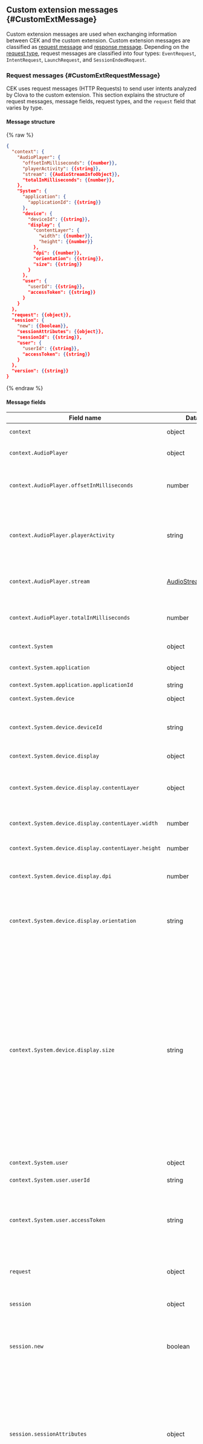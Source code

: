 ## Custom extension messages {#CustomExtMessage}
Custom extension messages are used when exchanging information between CEK and the custom extension. Custom extension messages are classified as [request message](#CustomExtRequestMessage) and [response message](#CustomExtResponseMessage). Depending on the [request type](#CustomExtRequestType), request messages are classified into four types: `EventRequest`, `IntentRequest`, `LaunchRequest`, and `SessionEndedRequest`.

### Request messages {#CustomExtRequestMessage}
CEK uses request messages (HTTP Requests) to send user intents analyzed by Clova to the custom extension. This section explains the structure of request messages, message fields, request types, and the `request` field that varies by type.

#### Message structure

{% raw %}
```json
{
  "context": {
    "AudioPlayer": {
      "offsetInMilliseconds": {{number}},
      "playerActivity": {{string}},
      "stream": {{AudioStreamInfoObject}},
      "totalInMilliseconds": {{number}},
    },
    "System": {
      "application": {
        "applicationId": {{string}}
      },
      "device": {
        "deviceId": {{string}},
        "display": {
          "contentLayer": {
            "width": {{number}},
            "height": {{number}}
          },
          "dpi": {{number}},
          "orientation": {{string}},
          "size": {{string}}
        }
      },
      "user": {
        "userId": {{string}},
        "accessToken": {{string}}
      }
    }
  },
  "request": {{object}},
  "session": {
    "new": {{boolean}},
    "sessionAttributes": {{object}},
    "sessionId": {{string}},
    "user": {
      "userId": {{string}},
      "accessToken": {{string}}
    }
  },
  "version": {{string}}
}
```
{% endraw %}

#### Message fields
| Field name       | Data type    | Description                     | Included |
|---------------|---------|-----------------------------|:---------:|
| `context`                                  | object  | The object that has the context information of the client.                                | Always |
| `context.AudioPlayer`                      | object  | The object that holds the details of media content currently being played or played last. | Conditional |
| `context.AudioPlayer.offsetInMilliseconds` | number  | The most recent playback position (offset) of the recently played media. The unit is milliseconds and this field value may be empty if the `playerActivity` value is `"IDLE"`.                                       | Conditional |
| `context.AudioPlayer.playerActivity`       | string  | The value for indicating the state of player. Values are:<ul><li><code>"IDLE"</code>: Deactivated</li><li><code>"PLAYING"</code>: Playing</li><li><code>"PAUSED"</code>: Paused</li><li><code>"STOPPED"</code>: Stopped</li></ul> | Always |
| `context.AudioPlayer.stream`               | [AudioStreamInfoObject](/CIC/References/CICInterface/AudioPlayer.md#AudioStreamInfoObject) | The object that contains the details of the currently playing media. This field value may be empty if the `playerActivity` value is `"IDLE"`.    | Conditional |
| `context.AudioPlayer.totalInMilliseconds`  | number  | The total duration of the recently played media. The unit is milliseconds and this field value may be empty if the `playerActivity` value is `"IDLE"`.                                                                  | Conditional |
| `context.System`                           | object  | The object that has the context information of the client system.                          | Always |
| `context.System.application`               | object  | The object that has the information of the extension that must be executed by the user intent.       | Always |
| `context.System.application.applicationId` | string  | The extension ID.                                                 | Always |
| `context.System.device`                    | object  | The object that has the context information of the client device.                               | Always |
| `context.System.device.deviceId`           | string  | The client device ID. The device identification information is sent with the combined information of the model name and device serial number. | Always |
| `context.System.device.display`            | object  | The object that has the display information of the client device.                                                 | Always |
| `context.System.device.display.contentLayer`        | object | The object that contains the resolution of the client display used for content. This field is omitted if the value of `context.System.device.display.size` is `"none"`.  | Conditional |
| `context.System.device.display.contentLayer.width`  | number | The width of the content area shown on the display. The unit is pixels (px).             | Always |
| `context.System.device.display.contentLayer.height` | number | The height of the content area shown on the display. The unit is pixels (px).             | Always |
| `context.System.device.display.dpi`         | number | The DPI of the display. This field is omitted if the value of `context.System.device.display.size` is `"none"`.          | Conditional |
| `context.System.device.display.orientation` | string | The direction of the display. This field is omitted if the value of `context.System.device.display.size` is `"none"`.<ul><li><code>"landscape"</code>: Horizontal display</li><li><code>"portrait"</code>: Vertical display</li></ul>                      | Conditional |
| `context.System.device.display.size`        | string | The resolution of the display. A predefined size value or a random value for the resolution size (`"custom"`) may be entered already. Value (`"none"`) may also be entered if there is no display device. <ul><li><code>"none"</code>: No display in client device</li><li><code>"s100"</code>: Low resolution (160px X 107px)</li><li><code>"m100"</code>: Medium resolution (427px X 240px)</li><li><code>"l100"</code>: High resolution (640px X 360px)</li><li><code>"xl100"</code>: Ultrahigh resolution (xlarge type, 899px X 506px)</li><li><code>"custom"</code>: Resolution is not in a predefined specification.</li></ul><div class="note"><p><strong>Note!</strong></p><p>You must provide media content with image quality that is appropriate for screen ratio and DPI of the client device.</p></div> | Always |
| `context.System.user`                      | object  | The object that has authenticated basic user information in the client device.                 | Always |
| `context.System.user.userId`               | string  | Clova ID of the device default user.                                    | Always |
| `context.System.user.accessToken`          | string  | Access token of the user account for a specific service. The access token for the user account connected with the default device user is delivered. CEK sends the access token of a user account acquired from the authorization server of a third-party service. For more information, see [Linking user account](/CEK/Guides/Link_User_Account.md). | Always |
| `request`                                 | object  | The object that has the analyzed details of the user utterance. The field configuration will vary depending on the [request type](#CustomExtRequestType). | Always |
| `session`                                  | object  | The object that has the session information. A session is a logical unit used to distinguish user requests.     | Always |
| `session.new`                              | boolean | Distinguishes whether the request message is for a new session or the existing session. <ul><li>true: New session</li><li>false: Existing session</li></ul>  | Always |
| `session.sessionAttributes`                       | object  | The object that stores the information necessary for multi-turn dialogue with the user. Custom extension sends temporary information to CEK using the `response.sessionAttributes` field of [response message](#CustomExtResponseMessage) and receives the corresponding information for the `session.sessionAttributes` field again when receiving additional user requests. The object consists of a key-value pair and can be freely defined when implementing the custom extension. If there is no stored value, an empty object is delivered.   | Always |
| `session.sessionId`                        | string  | Session ID                                                    | Always |
| `session.user`                             | object  | The object that has the information of the current user.                             | Always |
| `session.user.userId`                      | string  | Clova ID of the current user. The value may be different from `context.System.user.userId`. | Always |
| `session.user.accessToken`                 | string  | Access token of the user account for a specific service. The access token for the user account connected with the current user is delivered. CEK sends the access token of a user account acquired from the authorization server of a third-party service. For more information, see [Linking user account](/CEK/Guides/Link_User_Account.md).| Conditional |
| `version`                                  | string  | Version of message format (CEK version).                          | Always |

#### Message example
{% raw %}
```json
// Example 1: EventRequest type
{
  "version": "0.1.0",
  "session": {
    "new": false,
    "sessionAttributes": {},
    "sessionId": "a29cfead-c5ba-474d-8745-6c1a6625f0c5",
    "user": {
      "userId": "V0qe",
      "accessToken": "XHapQasdfsdfFsdfasdflQQ7"
    }
  },
  "context": {
    "System": {
      "application": {
        "applicationId": "com.yourdomain.extension.pizzabot"
      },
      "user": {
        "userId": "V0qe",
        "accessToken": "XHapQasdfsdfFsdfasdflQQ7"
      },
      "device": {
        "deviceId": "096e6b27-1717-33e9-b0a7-510a48658a9b",
        "display": {
          "size": "l100",
          "orientation": "landscape",
          "dpi": 96,
          "contentLayer": {
            "width": 640,
            "height": 360
          }
        }
      }
    }
  },
  "request": {
    "type": "EventRequest",
    "requestId": "f09874hiudf-sdf-4wku-flksdjfo4hjsdf",
    "timestamp": "2018-06-11T09:19:23Z",
    "event" : {
      "namespace":"ClovaSkill",
      "name":"SkillEnabled",
      "payload": null
    }
  }
}

// Example 2: IntentRequest type
{
  "version": "0.1.0",
  "session": {
    "new": false,
    "sessionAttributes": {},
    "sessionId": "a29cfead-c5ba-474d-8745-6c1a6625f0c5",
    "user": {
      "userId": "V0qe",
      "accessToken": "XHapQasdfsdfFsdfasdflQQ7"
    }
  },
  "context": {
    "System": {
      "application": {
        "applicationId": "com.yourdomain.extension.pizzabot"
      },
      "user": {
        "userId": "V0qe",
        "accessToken": "XHapQasdfsdfFsdfasdflQQ7"
      },
      "device": {
        "deviceId": "096e6b27-1717-33e9-b0a7-510a48658a9b",
        "display": {
          "size": "l100",
          "orientation": "landscape",
          "dpi": 96,
          "contentLayer": {
            "width": 640,
            "height": 360
          }
        }
      }
    }
  },
  "request": {
    "type": "IntentRequest",
    "intent": {
      "name": "OrderPizza",
      "slots": {
        "pizzaType": {
          "name": "pizzaType",
          "value": "Pepperoni"
        }
      }
    }
  }
}

// Example 3: LaunchRequest type
{
  "version": "0.1.0",
  "session": {
    "new": true,
    "sessionAttributes": {},
    "sessionId": "a29cfead-c5ba-474d-8745-6c1a6625f0c5",
    "user": {
      "userId": "V0qe",
      "accessToken": "XHapQasdfsdfFsdfasdflQQ7"
    }
  },
  "context": {
    "System": {
      "application": {
        "applicationId": "com.yourdomain.extension.pizzabot"
      },
      "user": {
        "userId": "V0qe",
        "accessToken": "XHapQasdfsdfFsdfasdflQQ7"
      },
      "device": {
        "deviceId": "096e6b27-1717-33e9-b0a7-510a48658a9b",
        "display": {
          "size": "l100",
          "orientation": "landscape",
          "dpi": 96,
          "contentLayer": {
            "width": 640,
            "height": 360
          }
        }
      }
    }
  },
  "request": {
    "type": "LaunchRequest"
  }
}

// Example 4: SessionEndedRequest type
{
  "version": "0.1.0",
  "session": {
    "new": false,
    "sessionAttributes": {},
    "sessionId": "a29cfead-c5ba-474d-8745-6c1a6625f0c5",
    "user": {
      "userId": "V0qe",
      "accessToken": "XHapQasdfsdfFsdfasdflQQ7"
    }
  },
  "context": {
    "System": {
      "application": {
        "applicationId": "com.yourdomain.extension.pizzabot"
      },
      "user": {
        "userId": "V0qe",
        "accessToken": "XHapQasdfsdfFsdfasdflQQ7"
      },
      "device": {
        "deviceId": "096e6b27-1717-33e9-b0a7-510a48658a9b",
        "display": {
          "size": "l100",
          "orientation": "landscape",
          "dpi": 96,
          "contentLayer": {
            "width": 640,
            "height": 360
          }
        }
      }
    }
  },
  "request": {
    "type": "SessionEndedRequest"
  }
}
```
{% endraw %}

#### See also
* [Handling a custom extension request](/CEK/Guides/Build_Custom_Extension.md#HandleCustomExtensionRequest)
* [AudioStreamInfoObject](/CIC/References/CICInterface/AudioPlayer.md#AudioStreamInfoObject)

### Request types {#CustomExtRequestType}
Request messages are classified into the following four types and the field configuration of the request message `request` object varies for each request type.
* [`EventRequest`](#CustomExtEventRequest)
* [`IntentRequest`](#CustomExtIntentRequest)
* [`LaunchRequest`](#CustomExtLaunchRequest)
* [`SessionEndedRequest`](#CustomExtSessionEndedRequest)

#### EventRequest {#CustomExtEventRequest}
{% if book.TargetCountryCode == "KR" %}
`EventRequest` type is a request type used when changes in the client state or related requests need to be sent to the extension. CEK uses the `EventRequest` request type to [report the client audio playback state to the extension](/CEK/Guides/Build_Custom_Extension.md#CollectPlaybackStatusAndProgress) or to [request additional information about audio playback from the extension](/CEK/Guides/Build_Custom_Extension.md#ProvidingMetaDataForDisplay). You must develop the extension to handle the tasks of reporting the audio playback state or requesting additional information.

Use the `EventRequest` request type and the following [event messages](/CIC/References/CIC_API.md#Event) of [CIC API](/CIC/References/CIC_API.md) when reporting the audio playback state or requesting additional information from the extension.

* [`AudioPlayer.PlayFinished`](/CIC/References/CICInterface/AudioPlayer.md#PlayFinished)
* [`AudioPlayer.PlayPaused`](/CIC/References/CICInterface/AudioPlayer.md#PlayPaused)
* [`AudioPlayer.PlayResumed`](/CIC/References/CICInterface/AudioPlayer.md#PlayResumed)
* [`AudioPlayer.PlayStarted`](/CIC/References/CICInterface/AudioPlayer.md#PlayStarted)
* [`AudioPlayer.PlayStopped`](/CIC/References/CICInterface/AudioPlayer.md#PlayStopped)
* [`AudioPlayer.ProgressReportDelayPassed`](/CIC/References/CICInterface/AudioPlayer.md#ProgressReportDelayPassed)
* [`AudioPlayer.ProgressReportIntervalPassed`](/CIC/References/CICInterface/AudioPlayer.md#ProgressReportIntervalPassed)
* [`AudioPlayer.ProgressReportPositionPassed`](/CIC/References/CICInterface/AudioPlayer.md#ProgressReportPositionPassed)
* [`AudioPlayer.StreamRequested`](/CIC/References/CICInterface/AudioPlayer.md#StreamRequested)
* [`TemplateRuntime.RequestPlayerInfo`](/CIC/References/CICInterface/AudioPlayer.md#RequestPlayerInfo)
{% elif book.TargetCountryCode == "JP" %}
`EventRequest` type is a request type used when changes in the client state or related requests need to be sent to the extension. CEK uses the `EventRequest` request type to report the results of the user enabling or disabling specific skills, [report audio playback status of the client to the extension](/CEK/Guides/Build_Custom_Extension.md#CollectPlaybackStatusAndProgress), or [request additional information related to audio playback from the extension](/CEK/Guides/Build_Custom_Extension.md#ProvidingMetaDataForDisplay). You must develop the extension to handle the tasks of enabling or disabling skills, reporting the audio playback state, or requesting additional information.

Use the `EventRequest` request type and the following [CIC API](#CICAPIforAudioPlayback) when reporting the audio playback state or requesting additional information from the extension.

* [`AudioPlayer.PlayFinished`](#PlayFinished)
* [`AudioPlayer.PlayPaused`](#PlayPaused)
* [`AudioPlayer.PlayResumed`](#PlayResumed)
* [`AudioPlayer.PlayStarted`](#PlayStarted)
* [`AudioPlayer.PlayStopped`](#PlayStopped)
* [`AudioPlayer.ProgressReportDelayPassed`](#ProgressReportDelayPassed)
* [`AudioPlayer.ProgressReportIntervalPassed`](#ProgressReportIntervalPassed)
* [`AudioPlayer.ProgressReportPositionPassed`](#ProgressReportPositionPassed)
* [`AudioPlayer.StreamRequested`](#StreamRequested)
* [`TemplateRuntime.RequestPlayerInfo`](#RequestPlayerInfo)
{% endif %}

The `request` object field configuration of the `EventRequest` type message is as follows:

{% raw %}
```json
{
  "type": "EventRequest",
  "requestId": {{string}},
  "timestamp": {{string}},
  "event": {
    "namespace": {{string}},
    "name": {{string}},
    "payload": {{object}}
  }
}
```
{% endraw %}

| Field name       | Data type    | Description                     | Included |
|---------------|---------|-----------------------------|:---------:|
| `event`           | object  | The object that stores the information sent by the client to Clova.                                       | Always   |
| `event.name`      | string  | {{ "Name of the event message sent by the client to Clova." if book.TargetCountryCode == "KR" else "Name of the event message sent by the client to Clova or a name that distinguishes whether a skill action is enabled or disabled. The name to distinguish the action state of a skill is `SkillEnabled` or `SkillDisabled`." }} | Always   |
| `event.namespace` | string  | {{ "Namespace of the event message sent by the client to Clova." if book.TargetCountryCode == "KR" else "Namespace of the event message sent by the client to Clova or a namespace that distinguishes whether a skill action is enabled or disabled. The namespace to distinguish the action state of a skill is always set to `ClovaSkill`." }}   | Always  |
| `event.payload`   | object  | {{ "`payload` or partial information of the `payload` of the event message sent by the client to Clova. Some `EventRequest` type event messages may have an empty `payload`." if book.TargetCountryCode == "KR" else "`payload` or partial information of the `payload` of the event message sent by the client to Clova. Some event messages or `EventRequest` type event messages that distinguish whether a skill action is enabled or disabled may have an empty `payload`." }}  | Always  |
| `requestId`       | string  | Dialogue ID (`event.header.dialogRequestId`) generated when the client sends information to Clova.    | Always   |
| `timestamp`       | string  | The send time of when the client sends information to Clova (Timestamp, <a href="https://en.wikipedia.org/wiki/ISO_8601" target="_blank">ISO 8601</a>)<div class="note"><p><strong>Note!</strong></p><p>Since CEK does not guarantee the correct order in <code>EventRequest</code> type requests, you can use this field value to determine the order of client requests.</p></div>                    |<!-- -->|
| `type`            | string  | The type of request message. The value is always set to `"EventRequest"`.         | Always |

Here is an example of the `request` object field of the `EventRequest` type message.

{% if book.TargetCountryCode == "KR" %}
```json
// Example 1. When metadata on music is requested
"event": {
  "namespace": "TemplateRuntime",
  "name": "RequestPlayerInfo",
  "payload": {
    "token": "eJyr5lIqSSyITy4tKs4vUrJSUE",
    "range": {
      "after": 10
    }
  }
}

// Example 2. When music is stopped
"request": {
  "type": "EventRequest",
  "requestId": "e5464288-50ff-4e99-928d-4a301e083d41",
  "timestamp": "2017-09-05T05:41:21Z",
  "event": {
    "namespace": "AudioPlayer",
    "name": "PlayStopped",
    "payload": {}
  }
}
```
{% elif book.TargetCountryCode == "JP" %}
```json
// Example 1. When a skill is enabled
"request": {
  "type": "EventRequest",
  "requestId": "f09874hiudf-sdf-4wku-flksdjfo4hjsdf",
  "timestamp": "2018-06-11T09:19:23Z",
  "event" : {
    "namespace":"ClovaSkill",
    "name":"SkillEnabled",
    "payload": null
  }
}

// Example 2. When a skill is disabled
"request": {
  "type": "EventRequest",
  "requestId": "f09874hiudf-sdf-4wku-flksdjfo4hjsdf",
  "timestamp": "2018-06-19T11:37:21Z",
  "event" : {
    "namespace":"ClovaSkill",
    "name":"SkillEnabled",
    "payload": null
  }
}

// Example 3. When metadata on music is requested
"event": {
  "namespace": "TemplateRuntime",
  "name": "RequestPlayerInfo",
  "payload": {
    "token": "eJyr5lIqSSyITy4tKs4vUrJSUE",
    "range": {
      "after": 10
    }
  }
}

// Example 4. When music is stopped
"request": {
  "type": "EventRequest",
  "requestId": "e5464288-50ff-4e99-928d-4a301e083d41",
  "timestamp": "2017-09-05T05:41:21Z",
  "event": {
    "namespace": "AudioPlayer",
    "name": "PlayStopped",
    "payload": {}
  }
}
```
{% endif %}

#### IntentRequest {#CustomExtIntentRequest}
`IntentRequest` type is a request type that delivers a user request in order to have its details executed. When developing the service, you must [define an interaction model](/Design/Design_Guideline_For_Extension.md#DefineInteractionModel) for receiving user requests. The interaction model can be registered via the [Clova developer console](/DevConsole/ClovaDevConsole_Overview.md). In this process, the distinguished user request is defined as information type called an "intent." The analyzed utterance information of the user is converted to an intent and is delivered to the extension via the `intent` field.

The `request` object field configuration of the `IntentRequest` type message is as follows:

{% raw %}
```json
{
  "type": "IntentRequest",
  "intent": {
    "name": {{string}},
    "slots": {{object}}
  }
}
```
{% endraw %}

| Field name       | Data type    | Description                     | Included |
|---------------|---------|-----------------------------|:---------:|
| `intent`        | object  | Object that stores the analyzed details of a user request [intent](/Design/Design_Guideline_For_Extension.md#Intent).                          | Always |
| `intent.name`   | string  | The name of the Intent. The [intent](/Design/Design_Guideline_For_Extension.md#Intent) defined in the interaction model can be identified with this field.  | Always |
| `intent.slots`  | object  | The object that stores the information required when the extension handles the intent (slot). Configuration of this field may vary depending on the [intent](/Design/Design_Guideline_For_Extension.md#Intent) entered in `intent.name` field. | Always |
| `type`          | string  | The type of request message. The value is always set to `"IntentRequest"`.                                                                     | Always |

Here is an example of the `request` object field of the `IntentRequest` type message.

```json
"request": {
  "type": "IntentRequest",
  "intent": {
    "name": "OrderPizza",
    "slots": {
      "pizzaType": {
        "name": "pizzaType",
        "value": "Pepperoni"
      }
    }
  }
}
```

#### LaunchRequest {#CustomExtLaunchRequest}
`LaunchRequest` type is a request type that indicates that a user has started using a specific extension. For example, the user has declared they want to use a specific skill by saying "Start DiceDrawer." The [`IntentRequest`](#CustomExtIntentRequest) type message of the extension is received until the user declares they want to stop using the skill.

The `request` object field configuration of the `LaunchRequest` type message is as follows:

{% raw %}
```json
{
  "type": "LaunchRequest"
}
```
{% endraw %}

| Field name       | Data type    | Description                     | Included |
|---------------|---------|-----------------------------|:---------:|
| `type`          | string  | The type of request message. The value is always set to `"LaunchRequest"`. | Always |

#### SessionEndedRequest {#CustomExtSessionEndedRequest}
`SessionEndedRequest` request type that indicates that a user has finished using a specific skill. This message is received in the following situations:
* When the user has requested to stop using a skill
* When there is no user input for a specific amount of time (Timeout)
* When an error has occurred

<div class="note">
  <p><strong>Note!</strong></p>
  <p>If the extension first declares the end of the session using the <code>shouldEndSession</code> field of <a href="#CustomExtResponseMessage">response message</a>, this message will not be received.</p>
</div>


The `request` object field configuration of the `SessionEndedRequest` type message is as follows:

{% raw %}
```json
{
  "type": "SessionEndedRequest"
}
```
{% endraw %}

| Field name       | Data type    | Description                     | Included |
|---------------|---------|-----------------------------|:---------:|
| `type`          | string  | The type of request message. The value is always set to `"SessionEndedRequest"`. | Always |

### Response message {#CustomExtResponseMessage}
The extension must deliver a response message after handling a request message (HTTP Response). This section explains the structure and the fields of the response message.

#### Message structure
{% raw %}
```json
{
  "response": {
    "card": {{object}},
    "directives": [
      {
        "header": {
          "messageId": {{string}},
          "name": {{string}},
          "namespace": {{string}}
        },
        "payload": {{object}}
      }
    ],
    "outputSpeech": {
      "type": {{string}},
      "values": {{SpeechInfoObject|SpeechInfoObject array}},
      "brief": {{SpeechInfoObject}},
      "verbose": {
        "type": {{string}},
        "values": {{SpeechInfoObject|SpeechInfoObject array}},
      }
    },
    "reprompt": {
      "outputSpeech": {
        "type": {{string}},
        "values": {{SpeechInfoObject|SpeechInfoObject array}},
        "brief": {{SpeechInfoObject}},
        "verbose": {
          "type": {{string}},
          "values": {{SpeechInfoObject|SpeechInfoObject array}},
        }
      }
    },
    "shouldEndSession": {{boolean}},
  },
  "sessionAttibutes": {{object}},
  "version": {{string}}
}
```
{% endraw %}

#### Message fields
| Field name       | Data type    | Description                     | Required |
|---------------|---------|-----------------------------|:---------:|
| `response`                               | object       | The object containing the response information of the extension.                            | Required |
| `response.card`                          | object       | The data is in the [content template](/CIC/References/Content_Templates.md) format and can be displayed on the client screen via this field. If data exists in this field, CIC sends the [Clova.RenderTemplate](/CIC/References/CICInterface/Clova.md#RenderTemplate) directive message to the client. If the object is empty, CIC delivers the [Clova.RenderText](/CIC/References/CICInterface/Clova.md#RenderText) directive message to the client to display the values in the `response.outputSpeech.values` field.        | Required |
| `response.directives[]`                  | object array | The directive message that the extension delivers to CEK. The `response.directives` field is normally used to provide audio content and supports the following {{ "[CIC API](/CIC/References/CIC_API.md)" if book.TargetCountryCode == "KR" else "[CIC API](#CICAPIforAudioPlayback)" }} directive messages: <ul><li><code>AudioPlayer.Play</code></li><li><code>AudioPlayer.StreamDeliver</code></li><li><code>PlaybackController.Pause</code></li><li><code>PlaybackController.Resume</code></li><li><code>PlaybackController.Stop</code></li><li><code>TemplateRuntime.RenderPlayerInfo</code></li>.</ul> | Required |
| `response.directives[].header`           | object       | The header of the directive.                                          | Required |
| `response.directives[].header.messageId` | string       | The message ID (UUID). The message ID used to distinguish individual messages.   | Required |
| `response.directives[].header.name`      | string       | The API name of directive.                                      | Required |
| `response.directives[].header.namespace` | string       | The API namespace of the directive message.                                | Required |
| `response.directives[].payload`          | object       | The object that contains information related to the directive. You can configure the payload object and the field values differently based on the directive message.         | Required |
| `response.outputSpeech`                  | object       | The object that contains the information to be synthesized as a voice. The synthesized voice information is delivered to the client via CIC.              | Required |
| `response.outputSpeech.brief`            | [SpeechInfoObject](#CustomExtSpeechInfoObject) | Summary information for voice output.                    | Optional |
| `response.outputSpeech.type`             | string       | The type of voice information to output. <ul><li><code>"SimpleSpeech"</code>: Voice information in a simple sentence format. This is the most basic type, and the <code>response.outputSpeech.values</code> field must have a <a href="#CustomExtSpeechInfoObject"><code>SpeechInfoObject</code></a> object if this value is designated.</li><li><code>"SpeechList"</code>: Voice information with a complex sentence type. This is used when outputting many sentences. If this value is designated, the <code>response.outputSpeech.values</code> field must have <a href="#CustomExtSpeechInfoObject"><code>SpeechInfoObject</code></a> object array.</li><li><code>"SpeechSet"</code>: Voice information in a combined format. This is used to deliver the summary of the voice information and detailed voice information to a client device without a display. If this value is designated, it must have the <code>response.outputSpeech.brief</code> and <code>response.outputSpeech.verbose</code> fields instead of the <code>response.outputSpeech.values</code> field.</li></ul> | Required |
| `response.outputSpeech.values[]`           | [SpeechInfoObject](#CustomExtSpeechInfoObject) or [SpeechInfoObject](#CustomExtSpeechInfoObject) array | The object or object array that contains the voice information to output from the client device. | Optional |
| `response.outputSpeech.verbose`          | object       | It is used when delivering content to a client device without a display and contains detailed voice information. | Optional |
| `response.outputSpeech.verbose.type`     | string       | The type of voice information to output. Only the voice information in simple and complex sentence formats can be entered. <ul><li><code>"SimpleSpeech"</code>: Voice information in a simple sentence format. Used when delivering the most basic voice information. If this value is designated, the <code>response.outputSpeech.verbose.values</code> field must have <a href="#CustomExtSpeechInfoObject"><code>SpeechInfoObject</code></a> object.</li><li><code>"SpeechList"</code>: Voice information in a complex sentence format. It is used when outputting many sentences. If this value is designated, the <code>response.outputSpeech.verbose.values</code> field must have <a href="#CustomExtSpeechInfoObject"><code>SpeechInfoObject</code></a> object array.</li></ul> | Required |
| `response.outputSpeech.verbose.values[]`           | [SpeechInfoObject](#CustomExtSpeechInfoObject) or [SpeechInfoObject](#CustomExtSpeechInfoObject) array | The object or object array that contains the detailed voice information to output from the client device. | Required |
| `response.reprompt`                               | object       | The object that contains voice information to encourage additional user utterances. If the `response.reprompt` field is used, the intention to continue multi-turn dialogue can be asked to the user or the user can be encouraged to enter additional mandatory information. Generally, if there is no additional utterance from the user during a multi-turn dialogue, the multi-turn dialogue exits automatically after the waiting time for input is exceeded. But if the `response.reprompt` field is used, the Clova outputs the voice written in the `response.reprompt` field after the client exceeds the waiting time for input to deliver the [`SpeechSynthesizer.Speak`](/CIC/References/CICInterface/SpeechSynthesizer.md#Speak) directive message and the [`SpeechRecognizer.ExpectSpeech`](/CIC/References/CICInterface/SpeechRecognizer.md#ExpectSpeech) directive message to the client to receive additional utterances of the user.<div class="note"><p><strong>Note!</strong></p><p><code>response.reprompt</code> The field is valid when the <code>response.shouldEndSession</code> field value is entered as <code>false</code>. It is recommended to send voice information in a short sentence format (<code>"SimpleSpeech"</code>). If the <code>response.reprompt</code> field is used, the input waiting time can be extended only once.</p></div> | Optional |
| `response.reprompt.outputSpeech`                  | object       | The object that contains the information to be synthesized as a voice. The synthesized voice information is delivered to the client via CIC.              | Required |
| `response.reprompt.outputSpeech.brief`            | [SpeechInfoObject](#CustomExtSpeechInfoObject) | Summary information for voice output.                    | Optional |
| `response.reprompt.outputSpeech.type`             | string       | The type of voice information to output. <ul><li>"SimpleSpeech": Voice information in a simple sentence format. This is the most basic type, and the <code>response.outputSpeech.values</code> field must have a <a href="#CustomExtSpeechInfoObject"><code>SpeechInfoObject</code></a> object if this value is designated.</li><li><code>"SpeechList"</code>: Voice information with a complex sentence type. This is used when outputting many sentences. If this value is designated, the <code>response.outputSpeech.values</code> field must have <a href="#CustomExtSpeechInfoObject"><code>SpeechInfoObject</code></a> object array.</li><li><code>"SpeechSet"</code>: Voice information in a combined format. This is used to deliver the summary of the voice information and detailed voice information to a client device without a display. If this value is designated, it must have the <code>response.outputSpeech.brief</code> and <code>response.outputSpeech.verbose</code> fields instead of the <code>response.outputSpeech.values</code> field.</li></ul> | Required |
| `response.reprompt.outputSpeech.values[]`           | [SpeechInfoObject](#CustomExtSpeechInfoObject) or [SpeechInfoObject](#CustomExtSpeechInfoObject) array | The object or object array that contains the voice information to output from the client device. | Optional |
| `response.reprompt.outputSpeech.verbose`          | object       | It is used when delivering content to a client device without a display and contains detailed voice information. | Optional |
| `response.reprompt.outputSpeech.verbose.type`     | string       | The type of voice information to output. Only the voice information in simple and complex sentence formats can be entered. <ul><li><code>"SimpleSpeech"</code>: Voice information in a simple sentence format. Used when delivering the most basic voice information. If this value is designated, the <code>response.outputSpeech.verbose.values</code> field must have <a href="#CustomExtSpeechInfoObject"><code>SpeechInfoObject</code></a> object.</li><li><code>"SpeechList"</code>: Voice information in a complex sentence format. It is used when outputting many sentences. If this value is designated, the <code>response.outputSpeech.verbose.values</code> field must have <a href="#CustomExtSpeechInfoObject"><code>SpeechInfoObject</code></a> object array.</li></ul> | Required |
| `response.reprompt.outputSpeech.verbose.values[]`           | [SpeechInfoObject](#CustomExtSpeechInfoObject) or [SpeechInfoObject](#CustomExtSpeechInfoObject) array | The object or object array that contains the detailed voice information to output from the client device. | Required |
| `response.shouldEndSession`              | boolean      | Session end flag A field that indicates that a user has finished using a specific extension. Used when the extension notifies the end of use first before receiving the request message of [`SessionEndedRequest`](#CustomExtSessionEndedRequest) type.<ul><li>true: End of use</li><li>false: Continue use. A multi-turn dialogue with the user is attempted.</li></ul> | Required |
| `sessionAttributes`                      | object       | The object that stores information necessary for a multi-turn dialogue with the user. A custom extension sends intermediate information to CEK using the `sessionAttributes` field and receives the corresponding information to the `session.sessionAttributes` field of the [request message](#CustomExtRequestMessage) when receiving additional user requests. `sessionAttributes` The object must be configured as a key-value pair and can be defined arbitrarily when implementing the custom extension. If there is no value to store, enter an empty object. | Required |
| `version`                                | string       | Version of message format (CEK version).                        | Required |

<div class="note">
  <p><strong>Note!</strong></p>
  <p>A prior arrangement is necessary in case of having to send an customized directive message of the extension through the <code>response.directives</code> field. Contact your Clova representative for more information.</p>
</div>

#### SpeechInfoObject {#CustomExtSpeechInfoObject}
SpeechInfoObject is an object reused in the `response.outputSpeech` of a response message. The object contains simple utterance information in the smallest unit of voice information to be outputted to the user. This object has the following fields:

| Field name        | Data type         | Description                                                                | Required |
|----------------|--------------|--------------------------------------------------------------------|:-----:|
| `lang`           | string       | Code of the language to use for voice synthesis. The current values are as follows:<ul><li><code>"en"</code>: English</li><li><code>"ja"</code>: Japanese</li><li><code>"ko"</code>: Korean</li><li><code>""</code>: If the <code>type</code> field value is <code>"URL"</code>, this field has an empty string.</li></ul>         | Required |
| `type`           | string       | Type of voice to use. The type of `value` field value varies depending on the value of this field. The current values are as follows:<ul><li><code>"PlainText"</code>: regular text</li><li><code>"URL"</code>: URI of the file that can play voice and music.</li></ul>            | Required |
| `value`          | string       | Content to synthesize voice or URI of audio file.                                    | Required |

#### Message example
{% raw %}
```json
// Example 1: Return SimpleSpeech voice information - regular text
{
  "version": "0.1.0",
  "sessionAttributes": {},
  "response": {
    "outputSpeech": {
      "type": "SimpleSpeech",
      "values": {
          "type": "PlainText",
          "lang": "en",
          "value": "Hi, nice to meet you"
      }
    },
    "card": {},
    "directives": [],
    "shouldEndSession": false
  }
}

// Example 2: Return SpeechList voice information - use regular text, URL type
{
  "version": "0.1.0",
  "sessionAttributes": {},
  "response": {
    "outputSpeech": {
      "type": "SpeechList",
      "values": [
        {
          "type": "PlainText",
          "lang": "ko",
          "value": "I will sing a song."
        },
        {
          "type": "URL",
          "lang": "" ,
          "value": "https://tts.com/song.mp3"
        }
      ]
    },
    "card": {},
    "directives": [],
    "shouldEndSession": true
  }
}

// Example 3: Return SpeechSet voice information - summary, detailed voice information
{
  "version": "0.1.0",
  "sessionAttributes": {},
  "response": {
    "outputSpeech": {
      "type": "SpeechSet",
      "brief": {
        "type": "PlainText",
        "lang": "ko",
        "value": "Here is the weather forecast."
      },
      "verbose": {
        "type": "SpeechList",
        "values": [
          {
              "type": "PlainText",
              "lang": "ko",
              "value": "Monsoon rains throughout the country until the weekend…The heat wave has died down."
          },
          {
              "type": "PlainText",
              "lang": "ko",
              "value": "Monsoon rains throughout the country tomorrow…Watch out for torrential rain in various regions."
          }
          ...
        ]
      }
    },
    "card": {},
    "directives": [],
    "shouldEndSession": true
  }
}

// Example 4: Stores intermediate information in multi-turn dialogue - use of sessionAttributes
{
  "version": "0.1.0",
  "sessionAttributes": {
    "RequestedIntent": "OrderPizza",
    "pizzaType": "Pepperoni pizza"
  },
  "response": {
    "outputSpeech": {
      "type": "SimpleSpeech",
      "values": {
          "type": "PlainText",
          "lang": "ko",
          "value": "How many boxes of pizza do you want to order?"
      }
    },
    "card": {},
    "directives": [],
    "shouldEndSession": false
  }
}

// Example 5: Encourages additional user utterances in multi-turn dialogue - use of reprompt
{
  "version": "0.1.0",
  "sessionAttributes": {
    "RequestedIntent": "OrderPizza",
    "pizzaType": "Pepperoni pizza"
  },
  "response": {
    "outputSpeech": {
      "type": "SimpleSpeech",
      "values": {
          "type": "PlainText",
          "lang": "ko",
          "value": "How many boxes of pizza do you want to order?"
      }
    },
    "card": {},
    "reprompt" : {
      "outputSpeech" : {
        "type" : "SimpleSpeech",
        "values" : {
          "type" : "PlainText",
          "lang" : "ko",
          "value" : "If you have nothing to say, would you like to cancel the order?"
        }
      }
    },
    "shouldEndSession": false
  }
}

// Example 6: Directs the client to play the audio content (uses the response.directives[] field)
{
  "version": "0.1.0",
  "sessionAttributes": {},
  "response": {
    "card": {},
    "directives": [
      {
        "header": {
          "namespace": "AudioPlayer",
          "name": "Play"
        },
        "payload": {
          "audioItem": {
            "audioItemId": "9CPWU-c82302b2-ea29-4f6c-ba6e-20fd268d8c3b-c1570067",
            "title": "Symphony No.4 In A Op.90 'Italian' - III. Con Moto Moderato",
            "artist": "Unknown",
            "stream": {
              "beginAtInMilliseconds": 0,
              "progressReport": {
                "progressReportDelayInMilliseconds": null,
                "progressReportIntervalInMilliseconds": null,
                "progressReportPositionInMilliseconds": 60000
              },
              "token": "TR-NM-17413540",
              "url": "clova:TR-NM-17413540",
              "urlPlayable": false
            },
            "playBehavior": "REPLACE_ALL"
          }
        }
      }
    ],
    "outputSpeech": {},
    "shouldEndSession": true
  }
}
```
{% endraw %}

#### See also
* [Returning a custom extension response](/CEK/Guides/Build_Custom_Extension.md#ReturnCustomExtensionResponse)
* [Content template](/CIC/References/Content_Templates.md)

{% if book.TargetCountryCode == "JP" %}
## CIC API related to the audio content playback {#CICAPIforAudioPlayback}

CIC API is the message specification exchanged when the client device of a user communicates with Clova. The CIC API explained here is supported by CEK to [provide audio content](/CEK/Guides/Build_Custom_Extension.md#ProvideAudioContent) for the custom extension. CEK sends by filling out the event message the client sent to Clova in the `event` field of the [`EventRequest`](#CustomExtEventRequest) type message. Also, the custom extension must send the directive message related to the audio content playback by filling out in the `response.directives[]` field of the [`Response messages`](#CustomExtResponseMessage) to provide audio content to the user.

Therefore, if your custom extension provides audio content, you need an understanding of the following CIC API:

| Namespace   | Message name         | Type  | Description                                   |
|-------------|------------------|-----------|---------------------------------------------|
| AudioPlayer | [`Play`](#Play)                       | Directive | Instructs the client to either play or add to the playback queue the specified audio stream.                         |
| AudioPlayer | [`PlayFinished`](#PlayFinished)       | Event     | Reports to CIC that the client has finished playback with the information on the audio stream.     |
| AudioPlayer | [`PlayPaused`](#PlayPaused)           | Event     | Reports to CIC that the client has paused playback with the information on the audio stream. |
| AudioPlayer | [`PlayResumed`](#PlayResumed)         | Event     | Reports to CIC that the client has resumed playback with the information on the audio stream.         |
| AudioPlayer | [`PlayStarted`](#PlayStarted)         | Event     | Reports to CIC that the client has started playback with the information on the audio stream.    |
| AudioPlayer | [`PlayStopped`](#PlayStopped)         | Event     | Reports to CIC that the client has stopped playback with the information on the audio stream.    |
| AudioPlayer | [`ProgressReportDelayPassed`](#ProgressReportPositionPassed) | Event | Reports the current playback state to CIC after the specified time (delay) has passed playing the audio stream. |
| AudioPlayer | [`ProgressReportIntervalPassed`](#ProgressReportPositionPassed)| Event | Reports the current playback state to CIC on a regular interval while playing an audio stream. |
| AudioPlayer | [`ProgressReportPositionPassed`](#ProgressReportPositionPassed) | Event | Reports the current playback state to CIC when the client reaches a specific playback point. |
| AudioPlayer | [`StreamDeliver`](#StreamDeliver)     | Directive | Receives the audio stream information that can be played as a response to the [`AudioPlayer.StreamRequested`](#StreamRequested) event. |
| AudioPlayer | [`StreamRequested`](#StreamRequested) | Event     | Requests CIC for additional information needed for audio stream playback such as a streaming URL.               |
| PlaybackController | [`Pause`](#Pause)              | Directive | Instructs the client to pause the current audio stream.        |
| PlaybackController | [`Resume`](#Resume)            | Directive | Instructs the client to resume playing the audio stream.                |
| PlaybackController | [`Stop`](#Stop)                | Directive | Instructs the client to stop playing an audio stream.                |
| TemplateRuntime | [`RenderPlayerInfo`](#RenderPlayerInfo)        | Directive | Instructs the client to display the sent playback metadata such as a playlist, album image, and lyrics on the media player. |
| TemplateRuntime | [`RequestPlayerInfo`](#RequestPlayerInfo)      | Event     | Requests CIC for playback metadata such as a playlist, album image, and lyrics to display on the media player. |

## Play directive {#Play}
Instructs the client to either play or add to the playback queue the specified audio stream.

### Payload fields
| Field name       | Data type    | Description                     | Included |
|---------------|---------|-----------------------------|:---------:|
| `audioItem`               | object | The metadata of an audio stream to play and audio stream information required for playback.                     | Always |
| `audioItem.artImageUrl`   | string | The URL for the image on the audio (e.g. album image).                                                  | Conditional  |
| `audioItem.audioItemId`   | string | The ID of an audio stream. Use this ID to remove redundant Play directives. | Always |
| `audioItem.headerText`    | string | The text field used mainly to indicate the title of current play list.                                                | Conditional  |
| `audioItem.stream`        | [AudioStreamInfoObject](#AudioStreamInfoObject) | The audio stream information required for playback.        | Always |
| `audioItem.titleSubText1` | string | The text field used mainly to indicate the name of the artist.                                                          | Always |
| `audioItem.titleSubText2` | string | The text field used mainly to indicate the name of the album.                                                      | Conditional |
| `audioItem.titleText`     | string | The text field used mainly to indicate the title of the currently playing music.                                                         | Always  |
| `playBehavior`            | string | Indicates when to play the audio stream received from the directive. <ul><li><code>"REPLACE_ALL"</code>: Clear the playback queue and play the audio stream immediately.</li><li><code>"ENQUEUE"</code>: Clear the playback queue and add the audio stream.</li></ul> | Always |
| `source`                  | object | The information of the audio streaming service.                                                    | Always |
| `source.logoUrl`          | string | The URL for the logo of the audio streaming service. If this field is unavailable or undefined or if the logo cannot be displayed, you must at least display the name of the music service provider specified in the `source.name` field.  | Conditional |
| `source.name`             | string | The text field containing the name of the audio streaming service.                                                        | Always |

### Remarks
Based on the policy of music service providers, certain information required for playback (e.g. streaming URL) may not be shared to clients until right before playback. Whether additional information will be requested is specified in the `audioItem.stream.urlPlayable` field, as shown below:
* `urlPlayable` is `true`: No additional information is required. You can play the audio stream only with the URL specified in the `audioItem.stream.url` field.
* `urlPlayable` is `false`: Additional information is required for you to play the given audio stream. Make a request for additional information with the [`AudioPlayer.StreamRequested`](#StreamRequested) event.

### Message example
{% raw %}

```json
// Example: The audio stream that can be played only with the stream URL
{
  "directive": {
    "header": {
      "namespace": "AudioPlayer",
      "name": "Play",
      "dialogRequestId": "34abac3-cb46-611c-5111-47eab87b7",
      "messageId": "ad13f0d6-bb11-ca23-99aa-312a0b213805"
    },
    "payload": {
      "audioItem": {
        "audioItemId": "90b77646-93ab-444f-acd9-60f9f278ca38",
        "episodeId": 22346122,
        "stream": {
          "beginAtInMilliseconds": 0,
          "episodeId": 22346122,
          "playType": "NONE",
          "podcastId": 12548,
          "progressReport": {
            "progressReportDelayInMilliseconds": null,
            "progressReportIntervalInMilliseconds": 60000,
            "progressReportPositionInMilliseconds": null
          },
          "url": "https://streaming.example.com/1212334548/2231122",
          "urlPlayable": true
        },
        "type": "podcast"
      },
      "source": {
        "name": "Potbbang",
        "logoUrl": "https://img.musicproviderdomain.net/logo_180125.png"
      },
      "playBehavior": "REPLACE_ALL"
    }
  }
}

// Example: The audio stream that cannot be played only with the stream URL
{
  "directive": {
    "header": {
      "namespace": "AudioPlayer",
      "name": "Play",
      "dialogRequestId": "277b40c3-b046-4f61-a551-783b1547e7b7",
      "messageId": "4e4080d6-c440-498a-bb73-ae86c6312806"
    },
    "payload": {
      "audioItem": {
        "audioItemId": "9CPWU-8362fe7c-f75c-42c6-806b-6f3e00aba8f1-c1862201",
        "album": {
          "albumId": "2000240",
          "genres": [
            "Classic"
          ],
          "title": "Wonderland - Edvard Grieg : Piano Concerto, Lyric Pieces"
        },
        ...
        "stream": {
          "beginAtInMilliseconds": 0,
          "durationInMilliseconds": 60000,
          "progressReport": {
            "progressReportDelayInMilliseconds": null,
            "progressReportIntervalInMilliseconds": null,
            "progressReportPositionInMilliseconds": 60000
          },
          "token": "TR-NM-17716562",
          "url": "clova:TR-NM-17716562",
          "urlPlayable": false
        },
        "title": "Symphony No.4 In A Op.90 'Italian' - III. Con Moto Moderato",
        "type": "SampleMusicProvider"
      },
      "source": {
        "name": "Sample Music Provider",
        "logoUrl": "https://img.musicproviderdomain.net/logo_180125.png"
      },
      "playBehavior": "REPLACE_ALL"
    }
  }
}
```

{% endraw %}

### See also
* [`AudioPlayer.PlayPaused`](#PlayPaused)
* [`AudioPlayer.PlayResumed`](#PlayResumed)
* [`AudioPlayer.PlayStarted`](#PlayStarted)
* [`AudioPlayer.PlayStopped`](#PlayStopped)
* [`AudioPlayer.ProgressReportDelayPassed`](#ProgressReportDelayPassed)
* [`AudioPlayer.ProgressReportIntervalPassed`](#ProgressReportIntervalPassed)
* [`AudioPlayer.ProgressReportPositionPassed`](#ProgressReportPositionPassed)
* [`AudioPlayer.StreamRequested`](#StreamRequested)

### AudioPlayer.PlayFinished event {#PlayFinished}
Reports to CIC that the client has finished playback with the information on the audio stream.

#### Payload fields

| Field name       | Data type    | Description                     | Required |
|---------------|---------|-----------------------------|:---------:|
| `token`                | string | The token of the audio stream.    | Required |
| `offsetInMilliseconds` | number | The current-time indicator of the audio playing (in milliseconds).                         | Required  |

#### Message example
{% raw %}

```json
{
  "context": [
    ...
  ],
  "event": {
    "header": {
      "namespace": "AudioPlayer",
      "name": "PlayFinished",
      "messageId": "4e4080d6-c440-498a-bb73-ae86c6312806"
    },
    "payload": {
      "token": "TR-NM-4435786",
      "offsetInMilliseconds": 183000
    }
  }
}
```

{% endraw %}

#### See also
* [`AudioPlayer.Play`](#Play)
* [`AudioPlayer.PlayStarted`](#PlayStarted)
* [`AudioPlayer.PlayStopped`](#PlayStopped)

### AudioPlayer.PlayPaused event {#PlayPaused}
Reports to CIC that the client has paused playback with the information on the audio stream.

#### Payload fields

| Field name       | Data type    | Description                     | Required |
|---------------|---------|-----------------------------|:---------:|
| `token`                | string | The token of the audio stream. | Required |
| `offsetInMilliseconds` | number | The current-time indicator of the audio playing (in milliseconds).                         | Required  |

#### Message example
{% raw %}

```json
{
  "context": [
    ...
  ],
  "event": {
    "header": {
      "namespace": "AudioPlayer",
      "name": "PlayPaused",
      "messageId": "4e4080d6-c440-498a-bb73-ae86c6312806"
    },
    "payload": {
      "token": "TR-NM-4435786",
      "offsetInMilliseconds": 83100
    }
  }
}
```

{% endraw %}

#### See also
* [`AudioPlayer.Play`](#Play)
* [`AudioPlayer.PlayResumed`](#PlayResumed)

### AudioPlayer.PlayResumed event {#PlayResumed}

Reports to CIC that the client has resumed playback with the information on the audio stream.

#### Payload fields

| Field name       | Data type    | Description                     | Required |
|---------------|---------|-----------------------------|:---------:|
| `token`                | string | The token of the audio stream. | Required |
| `offsetInMilliseconds` | number | The current-time indicator of the audio playing (in milliseconds).                         | Required  |

#### Message example
{% raw %}

```json
{
  "context": [
    ...
  ],
  "event": {
    "header": {
      "namespace": "AudioPlayer",
      "name": "PlayResumed",
      "messageId": "4e4080d6-c440-498a-bb73-ae86c6312806"
    },
    "payload": {
      "token": "TR-NM-4435786",
      "offsetInMilliseconds": 83100
    }
  }
}
```

{% endraw %}

#### See also
* [`AudioPlayer.Play`](#Play)
* [`AudioPlayer.PlayPaused`](#PlayPaused)

### AudioPlayer.PlayStarted event {#PlayStarted}
Reports to CIC that the client has started playback with the information on the audio stream.

#### Payload fields

| Field name       | Data type    | Description                     | Required |
|---------------|---------|-----------------------------|:---------:|
| `token`                | string | The token of the audio stream. | Required |
| `offsetInMilliseconds` | number | The current-time indicator of the audio playing (in milliseconds).                         | Required  |

#### Message example
{% raw %}

```json
{
  "context": [
    ...
  ],
  "event": {
    "header": {
      "namespace": "AudioPlayer",
      "name": "PlayStarted",
      "messageId": "4e4080d6-c440-498a-bb73-ae86c6312806"
    },
    "payload": {
      "token": "TR-NM-4435786",
      "offsetInMilliseconds": 0
    }
  }
}
```

{% endraw %}

#### See also
* [`AudioPlayer.Play`](#Play)
* [`AudioPlayer.PlayStopped`](#PlayStopped)

### AudioPlayer.PlayStopped event {#PlayStopped}
Reports to CIC that the client has stopped playback with the information on the audio stream.

#### Payload fields

| Field name       | Data type    | Description                     | Required |
|---------------|---------|-----------------------------|:---------:|
| `token`                | string | The token of the audio stream. | Required |
| `offsetInMilliseconds` | number | The current-time indicator of the audio playing (in milliseconds).                         | Required  |

#### Message example
{% raw %}

```json
{
  "context": [
    ...
  ],
  "event": {
    "header": {
      "namespace": "AudioPlayer",
      "name": "PlayStopped",
      "messageId": "4e4080d6-c440-498a-bb73-ae86c6312806"
    },
    "payload": {
      "token": "TR-NM-4435786",
      "offsetInMilliseconds": 83100
    }
  }
}
```

{% endraw %}

#### See also
* [`AudioPlayer.Play`](#Play)
* [`AudioPlayer.PlayStarted`](#PlayStarted)

### AudioPlayer.ProgressReportDelayPassed event {#ProgressReportDelayPassed}
Reports the current playback state to CIC after the specified time (delay) has passed playing the audio stream.

#### Payload fields

| Field name       | Data type    | Description                     | Required |
|---------------|---------|-----------------------------|:---------:|
| `token`                | string | The token of the audio stream. | Required |
| `offsetInMilliseconds` | number | The current-time indicator of the audio playing (in milliseconds).                         | Required  |

#### Message example
{% raw %}

```json
{
  "context": [
    ...
  ],
  "event": {
    "header": {
      "namespace": "AudioPlayer",
      "name": "ProgressReportDelayPassed",
      "messageId": "4e4080d6-c440-498a-bb73-ae86c6312806"
    },
    "payload": {
      "token": "TR-NM-4435786",
      "offsetInMilliseconds": 60000
    }
  }
}
```

{% endraw %}

#### See also
* [`AudioPlayer.Play`](#Play)
* [`AudioPlayer.ProgressReportIntervalPassed`](#ProgressReportIntervalPassed)
* [`AudioPlayer.ProgressReportPositionPassed`](#ProgressReportPositionPassed)

### AudioPlayer.ProgressReportIntervalPassed event {#ProgressReportIntervalPassed}
Reports the current playback state to CIC on a regular interval while playing an audio stream.

#### Payload fields

| Field name       | Data type    | Description                     | Required |
|---------------|---------|-----------------------------|:---------:|
| `token`                | string | The token of the audio stream. | Required |
| `offsetInMilliseconds` | number | The current-time indicator of the audio playing (in milliseconds).                         | Required  |

#### Message example
{% raw %}

```json
{
  "context": [
    ...
  ],
  "event": {
    "header": {
      "namespace": "AudioPlayer",
      "name": "ProgressReportIntervalPassed",
      "messageId": "4e4080d6-c440-498a-bb73-ae86c6312806"
    },
    "payload": {
      "token": "TR-NM-4435786",
      "offsetInMilliseconds": 120000
    }
  }
}
```

{% endraw %}

#### See also
* [`AudioPlayer.Play`](#Play)
* [`AudioPlayer.ProgressReportDelayPassed`](#ProgressReportDelayPassed)
* [`AudioPlayer.ProgressReportPositionPassed`](#ProgressReportPositionPassed)

### AudioPlayer.ProgressReportPositionPassed event {#ProgressReportPositionPassed}
Reports the current playback state to CIC when the client reaches a specific playback point.

#### Payload fields

| Field name       | Data type    | Description                     | Required |
|---------------|---------|-----------------------------|:---------:|
| `token`                | string | The token of the audio stream. | Required |
| `offsetInMilliseconds` | number | The current-time indicator of the audio playing (in milliseconds).                         | Required  |

#### Message example
{% raw %}

```json
{
  "context": [
    ...
  ],
  "event": {
    "header": {
      "namespace": "AudioPlayer",
      "name": "ProgressReportPositionPassed",
      "messageId": "4e4080d6-c440-498a-bb73-ae86c6312806"
    },
    "payload": {
      "token": "TR-NM-4435786",
      "offsetInMilliseconds": 150000
    }
  }
}
```

{% endraw %}

#### See also
* [`AudioPlayer.Play`](#Play)
* [`AudioPlayer.ProgressReportDelayPassed`](#ProgressReportDelayPassed)
* [`AudioPlayer.ProgressReportIntervalPassed`](#ProgressReportIntervalPassed)

### AudioPlayer.StreamDeliver directive {#StreamDeliver}
Receives the audio stream information that can be played as a response to the [`AudioPlayer.StreamRequested`](#StreamRequested) event. The directive contains the URL for audio streaming as mandatory information so the client can play the audio.

#### Payload fields
| Field name | Data type | Description | Included |
|---------|------|--------|:---------:|
| `audioItemId` | string | The ID of the audio stream. Use this ID to remove redundant Play directives. | Always |
| `audioStream` | [AudioStreamInfoObject](#AudioStreamInfoObject) | The audio stream information required for playback.       | Always |

#### Remarks
Some contents of the `AudioStreamInfoObject` object provided by the `StreamDeliver` directive may be omitted to avoid overlapping of information with the `AudioStreamInfoObject` object provided by the [`AudioPlayer.Play`](#Play) directive. Therefore, you must combine the `payload.audioStream` information of the `StreamDeliver` directive and the received [`Play`](#Play) directive when playing the audio.

#### Message example
{% raw %}

```json
{
  "directive": {
    "header": {
      "namespace": "AudioPlayer",
      "name": "StreamDeliver",
      "dialogRequestId": "277b40c3-b046-4f61-a551-783b1547e7b7",
      "messageId": "4e4080d6-c440-498a-bb73-ae86c6312806"
    },
    "payload": {
        "audioItemId": "5313c879-25bb-461c-93fc-f85d95edf2a0",
        "stream": {
            "token": "b767313e-6790-4c28-ac18-5d9f8e432248",
            "url": "https://sample.musicservice.net/b767313e.mp3"
        }
    }
  }
}
```

{% endraw %}

#### See also
* [`AudioPlayer.Play`](#Play)
* [`AudioPlayer.StreamRequested`](#StreamRequested)

### AudioPlayer.StreamRequested event {#StreamRequested}
Requests CIC for additional information needed for audio stream playback such as a streaming URL.

#### Payload fields
| Field name       | Data type    | Description                     | Required |
|---------------|---------|-----------------------------|:---------:|
| `audioItemId`   | string  | The token of the audio stream.          | Required |
| `audioStream`   | [AudioStreamInfoObject](#AudioStreamInfoObject) | The `audioItem.stream` of the Play directive. | Required |

#### Remarks
Based on the policy of music service providers, certain information required for playback (e.g. streaming URL) may not be shared to clients until right before playback. This event is an interface for the cases where the stream information has to be held back. Do not send this event earlier than right before playing an audio stream.

#### Message example
{% raw %}

```json
{
  "context": [
    ...
  ],
  "event": {
    "header": {
      "namespace": "AudioPlayer",
      "name": "StreamRequested",
      "messageId": "198cf12-4020-b98a-b73b-1234ab312806"
    },
    "payload": {
      "audioItemId": "ac192f4c-8f12-4a58-8ace-e3127eb297a4",
      "audioStream": {
        "beginAtInMilliseconds": 0,
        "progressReport": {
            "progressReportDelayInMilliseconds": null,
            "progressReportIntervalInMilliseconds": null,
            "progressReportPositionInMilliseconds": 60000
        },
        "token": "TR-NM-4435786",
        "urlPlayable": false,
        "url": "clova:TR-NM-4435786"
      }
    }
  }
}
```

{% endraw %}

#### See also
* [`AudioPlayer.Play`](#Play)

### PlaybackController.Pause directive {#Pause}
Instructs the client to pause the current audio stream. Upon receiving the directive, the client must pause playing the audio stream.

#### Payload fields
None

#### Message example
{% raw %}
```json
{
  "directive": {
    "header": {
      "namespace": "PlaybackController",
      "name": "Pause",
      "dialogRequestId": "42390b12-ae91-4121-aa0a-37f74e8e422b",
      "messageId": "b1f88d7d-bbb8-44fa-a0a2-c5a7553e6f8a"
    },
    "payload": {}
  }
}
```
{% endraw %}

#### See also
* [`AudioPlayer.PlayPaused`](#PlayPaused)

### PlaybackController.Resume directive {#Resume}
Instructs the client to resume playing the audio stream. Upon receiving this directive, the client must resume playing the audio stream.

#### Payload fields
None

#### Message example
{% raw %}
```json
{
  "directive": {
    "header": {
      "namespace": "PlaybackController",
      "name": "Resume",
      "dialogRequestId": "42390b12-ae91-4121-aa0a-37f74e8e422b",
      "messageId": "b1f88d7d-bbb8-44fa-a0a2-c5a7553e6f8a"
    },
    "payload": {}
  }
}
```
{% endraw %}

## PlaybackController.Stop directive {#Stop}
Instructs the client to stop playing an audio stream. Upon receiving the directive, the client must stop playing the audio stream.

### Payload fields
None

### Message example
{% raw %}
```json
{
  "directive": {
    "header": {
      "namespace": "PlaybackController",
      "name": "Stop",
      "dialogRequestId": "42390b12-ae91-4121-aa0a-37f74e8e422b",
      "messageId": "b1f88d7d-bbb8-44fa-a0a2-c5a7553e6f8a"
    },
    "payload": {}
  }
}
```
{% endraw %}

### See also
* [`AudioPlayer.PlayStopped`](/CIC/References/CICInterface/AudioPlayer.md#PlayStopped)

#### See also
* [`AudioPlayer.PlayResumed`](#PlayResumed)

### TemplateRuntime.RenderPlayerInfo directive {#RenderPlayerInfo}

Instructs the client to display the sent playback metadata such as a playlist, album image, and lyrics on the media player. If the user has requested to play music, the client plays the media by receiving the [`AudioPlayer.Play`](#Play) directive. If necessary, a client with a display may have to express information related to playback on the media player. For this process, the playback metadata can be requested to CIC using the [`TemplateRuntime.RequestPlayerInfo`](#RequestPlayerInfo) event and the `TemplateRuntime.RenderPlayerInfo` directive is returned. The `TemplateRuntime.RenderPlayerInfo` directive contains playback metadata on the media to play now and media to play later. The client is able to display metadata and play list of the currently playing media by providing the playback metadata of the `TemplateRuntime.RenderPlayerInfo` directive to the user.

#### Payload fields
| Field name       | Data type    | Description                     | Included |
|---------------|---------|-----------------------------|:---------:|
| `displayType`               | string | Display format of the media content.<ul><li><code>"list"</code>: Display a list</li><li><code>"single"</code>: Display a single item</li></ul>       | Always |
| `controls[]`                | object array | The object array that has the button information that the client must display on the media player.             | Always |
| `controls[].enabled`        | boolean      | Indicates whether the buttons specified in the `controls[].name` must be enabled from the media player.<ul><li><code>true</code>: Enable</li><li><code>false</code>: Disable</li></ul>  | Always  |
| `controls[].name`           | string       | The button name. Available values are:<ul><li><code>"NEXT"</code>: Next</li><li><code>"PLAY_PAUSE"</code>: Play/Pause</li><li><code>"PREVIOUS"</code>: Previous</li></ul>  | Always  |
| `controls[].selected`       | boolean      | Indicates whether the media content is selected. This value can be used for displaying user preferences. For example, if this value is set as `true`, the content must be expressed on the relevant UI of the media player since the user has selected it as a preference. <ul><li><code>true</code>: Selected</li><li><code>false</code>: Not selected</li></ul> | Always  |
| `controls[].type`           | string       | The type of button. Currently, only the `"BUTTON"` value is available.  | Always |
| `playableItems[]`           | object array | The object containing the list of media contents that can be played. This field can be an empty array.  | Always |
| `playableItems[].artImageUrl`  | string    | The URL of the image on the media content. This URL is the location of the album cover image or other relevant icons.      | Conditional |
| `playableItems[].controls[]`                | object array  | The object array of button information that must be displayed when playing a specific media content. This object array is omissible.  | Conditional |
| `playableItems[].controls[].enabled`        | boolean      | Indicates whether the buttons specified in the `playableItems[].controls[].name` must be enabled from the media player.<ul><li><code>true</code>: Enable</li><li><code>false</code>: Disable</li></ul>  | Always  |
| `playableItems[].controls[].name`           | string       | The button name. Available values are:<ul><li><code>"NEXT"</code>: Next</li><li><code>"PLAY_PAUSE"</code>: Play/Pause</li><li><code>"PREVIOUS"</code>: Previous</li></ul>  | Always  |
| `playableItems[].controls[].selected`       | boolean      | Indicates whether the media content is selected. This value can be used for displaying user preferences. For example, if this value is set as `true`, the content must be expressed on the relevant UI of the media player since the user has selected it as a preference. <ul><li><code>true</code>: Selected</li><li><code>false</code>: Not selected</li></ul> | Always  |
| `playableItems[].controls[].type`           | string       | The type of button. Currently, only the `"BUTTON"` value is available.  | Always |
| `playableItems[].headerText`       | string        | The text field used mainly to indicate the title of current play list.                                                | Conditional  |
| `playableItems[].isLive`           | boolean       | Whether the content is a real-time content or not.<ul><li><code>true</code>: Real-time content</li><li><code>false</code>: Not a real-time content</li></ul><div class="note"><p><strong>Note!</strong></p><p>If the content is a real-time content, an icon must be displayed to represent the real-time content state (e.g. A live icon).</p></div>  | Conditional  |
| `playableItems[].lyrics[]`         | object array  | The object array containing the lyrics information.                                                            | Conditional  |
| `playableItems[].lyrics[].data`    | string        | The lyrics data. Either this field or the `playableItems[].lyrics[].url` field exists.              | Conditional  |
| `playableItems[].lyrics[].format`  | string        | The format of the lyrics data.<ul><li><code>"LRC"</code>: <a href="https://en.wikipedia.org/wiki/LRC_(file_format)" target="_blank">LRC format</a></li><li><code>"PLAIN"</code>: Plain text format</li></ul>  | Always  |
| `playableItems[].lyrics[].url`     | string        | The URL of the lyrics data. Either this field or the `playableItems[].lyrics[].data` field exists.        | Conditional  |
| `playableItems[].showAdultIcon`    | boolean       | Indicates whether to display the icon for adult media.<ul><li><code>true</code>: Must be displayed.</li><li><code>false</code>: Must not be displayed.</li></ul>   | Always  |
| `playableItems[].titleSubText1`    | string        | The text field used mainly to indicate the name of the artist.                                                          | Always |
| `playableItems[].titleSubText2`    | string        | The text field used mainly to indicate the name of the album.                                                      | Conditional |
| `playableItems[].titleText`        | string        | The text field used mainly to indicate the title of the currently playing music.                                                         | Always  |
| `playableItems[].token`            | string        | The token of the media content.                                                                     | Always |
| `provider`                         | object        | The information of the media content provider.                                                         | Conditional |
| `provider.logoUrl`                 | string        | The logo image URL of the media content provider.                                                         | Conditional |
| `provider.name`                    | string        | The name of the media content provider.                                                                   | Always  |
| `provider.smallLogoUrl`            | string        | The URL of the small logo image of the media content provider.                                                | Conditional |

#### Message example
{% raw %}

```json
{
  "directive": {
    "header": {
      "namespace": "TemplateRuntime",
      "name": "RenderPlayerInfo",
      "dialogRequestId": "34abac3-cb46-611c-5111-47eab87b7",
      "messageId": "ad13f0d6-bb11-ca23-99aa-312a0b213805"
    },
    "payload": {
      "controls": [
        {
          "enabled": true,
          "name": "PLAY_PAUSE",
          "selected": false,
          "type": "BUTTON"
        },
        {
          "enabled": true,
          "name": "NEXT",
          "selected": false,
          "type": "BUTTON"
        },
        {
          "enabled": true,
          "name": "PREVIOUS",
          "selected": false,
          "type": "BUTTON"
        }
      ],
      "displayType": "list",
      "playableItems": [
        {
          "artImageUrl": "http://musicmeta.musicproviderdomain.com/example/album/662058.jpg",
          "controls": [
            {
              "enabled": true,
              "name": "LIKE_DISLIKE",
              "selected": false,
              "type": "BUTTON"
            }
          ],
          "headerText": "Classic",
          "lyrics": [
            {
              "data": null,
              "format": "PLAIN",
              "url": null
            }
          ],
          "isLive": false,
          "showAdultIcon": false,
          "titleSubText1": "Alice Sara Ott, Symphonie Orchester Des Bayerischen Rundfunks, Esa-Pekka Salonen",
          "titleSubText2": "Wonderland - Edvard Grieg : Piano Concerto, Lyric Pieces",
          "titleText": "Grieg : Piano Concerto In A Minor, Op.16 - 3. Allegro moderato molto e marcato (Live)",
          "token": "eJyr5lIqSSyITy4tKs4vUrJSUE="
        },
        {
          "artImageUrl": "http://musicmeta.musicproviderdomain.com/example/album/202646.jpg",
          "controls": [
            {
              "enabled": true,
              "name": "LIKE_DISLIKE",
              "selected": false,
              "type": "BUTTON"
            }
          ],
          "headerText": "Classic",
          "lyrics": [
            {
              "data": null,
              "format": "PLAIN",
              "url": null
            }
          ],
          "isLive": true,
          "showAdultIcon": false,
          "titleSubText1": "Berliner Philharmoniker, Herbert Von Karajan",
          "titleSubText2": "Mendelssohn : Violin Concerto; A Midsummer Night`s Dream",
          "titleText": "Symphony No.4 In A Op.90 'Italian' - III. Con Moto Moderato",
          "token": "eJyr5lIqSSyITy4tKs4vUrJSUEo2"
        },
        ...
      ],
      "provider": {
        "logoUrl": "https://img.musicproviderdomain.net/logo_180125.png",
        "name": "SampleMusicProvider",
        "smallLogoUrl": "https://img.musicproviderdomain.net/smallLogo_180125.png"
      }
    }
  }
}
```

{% endraw %}

#### See also
* [`AudioPlayer.Play`](#Play)
* [`TemplateRuntime.RequestPlayerInfo`](#RequestPlayerInfo)

### TemplateRuntime.RequestPlayerInfo event {#RequestPlayerInfo}
Requests CIC for playback metadata such as a playlist, album image, and lyrics to display on the media player.

#### Payload fields

| Field name       | Data type    | Description                     | Required |
|---------------|---------|-----------------------------|:---------:|
| `token`        | string  | The token of the audio stream that becomes a reference point to start when importing the playback metadata. | Required |
| `range`        | object  | The scope of the playback metadata. If this field is empty, the client will receive a random number of metadata.   | Optional  |
| `range.before` | number  | Requests n number of playback metadata included in the previous playlist from the base media content.  | Optional  |
| `range.after`  | number  | Requests n number of playback metadata included in the next playlist from the existing media content. For example, if the value of `range.after` is set as `5` without specifying the value of `range.before` field, the playback metadata equivalent to a total of six media contents, including the base media content, is received. | Optional  |

#### Message example

{% raw %}

```json
{
  "context": [
    ...
  ],
  "event": {
    "header": {
      "namespace": "TemplateRuntime",
      "name": "RequestPlayerInfo",
      "messageId": "2fcb6a62-393d-46ad-a5c4-b3db9b640045"
    },
    "payload": {
      "token": "eJyr5lIqSSyITy4tKs4vUrJSUE"
    }
  }
}
```
{% endraw %}

#### See also
* [`AudioPlayer.Play`](#Play)

### AudioStreamInfoObject {#AudioStreamInfoObject}
The object containing streaming details of an audio stream. This object is used when CIC returns streaming details to a client or when the client sends the details of the currently playing audio stream to CIC.

#### Object fields
| Field name       | Data type    | Description                     | Required/Included |
|---------------|---------|-----------------------------|:-------------:|
| `beginAtInMilliseconds`  | number | The playback start point. The unit is in milliseconds. If this field is specified, play the audio stream from the specified point of the stream. If set to 0, play the audio stream from the beginning.          | Required/Always |
| `customData`             | string | The metadata on the current audio in a random format. Any streaming information that cannot be classified into a specific category or defined must be included or entered in this field. Streaming service providers can add custom values to the context of audio stream playback.<div class="danger"><p><strong>Caution!</strong></p><p>Clients must not use the value of this field, as it can cause problems. Make sure to insert these field values in the `stream` field of the <a href="/CIC/References/Context_Objects.html#PlaybackState">PlaybackState context</a> without any changes, when reporting the playback state to CIC.</p></div> | Optional/Conditional  |
| `durationInMilliseconds` | number | The length of the audio stream. The client can play and navigate audio from the playback time specified in the `beginAtInMilliseconds` field by the amount of time defined in this field. For example, if the value of `beginAtInMilliseconds` field is `10000` and the value of this field is `60000`, you can play and navigate within 10-70 seconds of the audio track. The unit is in milliseconds.   | Optional/Conditional  |
| `progressReport`         | object  | The time specified to receive the playback state after the audio starts.                                                  | Optional/Conditional |
| `progressReport.progressReportDelayInMilliseconds`    | number | The duration of time specified to receive the playback state after the audio starts. The unit is in milliseconds. This field can have a null value.  | Optional/Conditional |
| `progressReport.progressReportIntervalInMilliseconds` | number | The interval specified to receive the playback state while audio is playing. The unit is in milliseconds. This field can have a null value.        | Optional/Conditional |
| `progressReport.progressReportPositionInMilliseconds` | number | The point of time specified to receive the playback state to while audio is playing. The unit is in milliseconds. This field can have a null value.    | Optional/Conditional |
| `token`                  | string  | The token of the audio stream.                                                                                   | Required/Always |
| `url`                    | string  | The URL of the audio stream.                                                                                     | Required/Always |
| `urlPlayable`            | boolean | Indicates whether the audio stream URL in the `url` field can be played immediately. <ul><li><code>true</code>: The client can play the audio without additional information.</li><li><code>false</code>: The client requires additional information. To obtain additional information on audio streaming, send the <a href="#StreamRequested"><code>AudioPlayer.StreamRequested</code></a> event to CIC.</li></ul>        | Required/Always |

#### Remarks
* Once the audio section designated in `beginAtInMilliseconds` and `durationInMilliseconds` fields finishes playing, the client must send the [`AudioPlayer.PlayFinished`](#PlayFinished) event to CIC.

#### Object Example
{% raw %}

```json
// An example of an audio stream that can be played only with the URL
{
  "beginAtInMilliseconds": 0,
  "episodeId": 22346122,
  "playType": "NONE",
  "podcastId": 12548,
  "progressReport": {
    "progressReportDelayInMilliseconds": null,
    "progressReportIntervalInMilliseconds": 60000,
    "progressReportPositionInMilliseconds": null
  },
  "url": "https://api-ex.podbbang.com/file/12548/22346122",
  "urlPlayable": true
}

// Example: The audio stream that cannot be played only with the stream URL
{
  "beginAtInMilliseconds": 0,
  "progressReport": {
      "progressReportDelayInMilliseconds": null,
      "progressReportIntervalInMilliseconds": null,
      "progressReportPositionInMilliseconds": 60000
  },
  "token": "TR-NM-4435786",
  "urlPlayable": false,
  "url": "clova:TR-NM-4435786"
}
```

{% endraw %}

#### See also
* [`AudioPlayer.Play`](#Play)
* [`AudioPlayer.PlayFinished`](#PlayFinished)
* [`AudioPlayer.StreamRequested`](#StreamRequested)

## Context information related to audio content playback {#ContextObjectforAudioPlayback}
When the client sends the [CIC API](#CICAPIforAudioPlayback) event message to the client, various types of the context information is sent. Among them, the context information related to audio content playback is [`AudioPlayer.PlaybackState`](#PlaybackState).

### AudioPlayer.PlaybackState {#PlaybackState}
`AudioPlayer.PlaybackState` is a format for reporting to CIC the details of media currently playing or the last played media.

#### Object structure
{% raw %}
```json
{
  "header": {
    "namespace": "AudioPlayer",
    "name": "PlaybackState"
  },
  "payload": {
    "offsetInMilliseconds": {{number}},
    "playerActivity": {{string}},
    "repeatMode": {{string}},
    "stream": {{AudioStreamInfoObject}},
    "totalInMilliseconds": {{number}}
  }
}
```
{% endraw %}


#### Payload fields

| Field name       | Data type    | Description                     | Required |
|---------------|---------|-----------------------------|:---------:|
| `offsetInMilliseconds` | number | The most recent playback position (offset) of the recently played media. The unit is in milliseconds. This field is omissible if the `playerActivity` field is set to `"IDLE"`.                                                  | Optional |
| `playerActivity`       | string | The value for indicating the state of player. Values are:<ul><li><code>"IDLE"</code>: Deactivated</li><li><code>"PLAYING"</code>: Playing</li><li><code>"PAUSED"</code>: Paused</li><li><code>"STOPPED"</code>: Stopped</li></ul> | Required |
| `repeatMode`           | string  | The repeat mode.<ul><li><code>"NONE"</code>: None</li><li><code>"REPEAT_ONE"</code>: Repeat one song</li></ul>                                                   | Required  |
| `stream`               | [AudioStreamInfoObject](#AudioStreamInfoObject) | The details of the currently playing media. This field is omissible if the `playerActivity` field is set as `"IDLE"`. Enter the details with the information defined in the `stream` object provided by the [`AudioPlayer.Play`](#Play) directive or [`AudioPlayer.StreamDeliver`](#StreamDeliver) directive. | Optional |
| `totalInMilliseconds`  | number | The total duration of the recently played media. If the value exists in the, `durationInMilliseconds` field of the [AudioStreamInfoObject] (#AudioStreamInfoObject) provided by the [`AudioPlayer.Play`](#Play) directive, enter the field value for this field. The unit is in milliseconds. This field is omissible if the `playerActivity` field is set to `"IDLE"`.                                                               | Optional |

#### Object example

{% raw %}

```json
// Case 1: Playing has stopped
{
  "header": {
    "namespace": "AudioPlayer",
    "name": "PlaybackState"
  },
  "payload": {
    "offsetInMilliseconds": 10000,
    "totalInMilliseconds": 300000,
    "playerActivity": "STOPPED",
    "repeatMode": "NONE",
    "stream": {
      "beginAtInMilliseconds": 0,
      "progressReport": {
        "progressReportDelayInMilliseconds": null,
        "progressReportIntervalInMilliseconds": null,
        "progressReportPositionInMilliseconds": 60000
      },
      "token": "TR-NM-17740107",
      "url": "clova:TR-NM-17740107",
      "urlPlayable": false
    }
  }
}

// Example 2: The player is deactivated
{
  "header": {
    "namespace": "AudioPlayer",
    "name": "PlaybackState"
  },
  "payload": {
    "playerActivity": "IDLE",
    "repeatMode": "NONE"
  }
}
```

{% endraw %}

#### See also
* [`AudioPlayer.Play`](#Play)
* [`AudioPlayer.StreamDeliver`](#StreamDeliver)
* [`AudioPlayer.StreamRequested`](#StreamRequested)
{% endif %}
